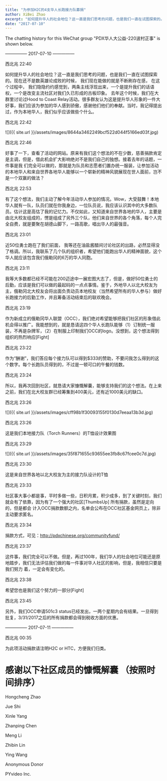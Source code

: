 ```yaml
---
title: "为参加H2C的4支华人长跑接力队募捐"
author: XiBei Zhao
excerpt: "如何提升华人的社会地位？这一直是我们思考的问题，也是我们一直在试图探索的。现在还不是数英雄论成败的时候， 我们现在能做的就是不断刷存在感， 在这个过程中， 我们隐隐约约感觉到，两条主线浮现出来，一个是提升我们的话语权，一个是改变主流社区对我们久已形成的古板印象。"
date: "2017-07-10"
---
```

The chatting history for this WeChat group "PDX华人大公益-220波村正事" is shown below.

—————  2017-07-10  —————

西北兆  22:40

如何提升华人的社会地位？这一直是我们思考的问题，也是我们一直在试图探索的。现在还不是数英雄论成败的时候， 我们现在能做的就是不断刷存在感， 在这个过程中， 我们隐隐约约感觉到，两条主线浮现出来，一个是提升我们的话语权，一个是改变主流社区对我们久已形成的古板印象。 去年这个时候，我们在大群里讨论过Hood to Coast Relay活动。很多群友认为这是提升华人形象的一件大好事，我们应该为参加的华人感到骄傲，感谢他们他们的奉献。当时，我记得提出过，作为本地华人，我们似乎应该做些个什么。

西北兆  22:42

![]({{ site.url }}/assets/images/8644a3462249bcf522d044f5166ed03f.jpg)

西北兆  22:46

好事了一下，查看了活动的网站。原来有我们这个想法的不在少数，慈善捐款肯定是主调，但是，借此机会扩大影响绝对不是我们自己的独想。接着去年的话题，一件事是我
们完全可以做的，那就是为队员和志愿者们置办统一服装，让参加活动的本地华人和来自世界各地华人能够以一个崭新的精神风貌展现在世人面前，岂不是一个双赢的做法？

西北兆  22:53

有了这个想法，我们主动了解今年活动华人参加的情况。Wow，大受鼓舞！本地华人就有一队，队员们就在你我身边，一位队员说，我应该认识其中的大多数队员。估计这是高估了我的记忆力。不仅如此，又知道来自世界各地的华人，主要是由北大校友组成的，愣是组成了另外三个队，他们来自世界的各个角落，每个人完全自费，就是要聚在胡德山脚下，一路高歌，唱出华人的最强音。

西北兆  23:01

近50位勇士跑在了我们前面， 我等还在油盐酱醋间讨论社区的出路，必然显得没了格调。所以，我联系了几个队的组织者，希望他们能跑出华人的精神面貌，这个华人就应该包含我们俄勒冈的6万的华人同胞。

西北兆  23:11

我等大多数都已经不可能在200迈途中一展宏图大志了，但是，做好50位勇士的后勤，应该是我们可以做的最起码的一点点事情。鉴于，外地华人以北大校友为主，俄勒冈北大校友会将出面负责动员本地校友（当然希望所有的华人参与）做好长跑接力的后勤工作，并且筹备活动结束后的联欢晚会。

西北兆  23:19

作为新成立的俄勒冈华人联盟（OCC），我们绝对希望能够把我们社区的形象借此机会得以推广。我能想到的，就是恳请这四个华人长跑队能够（1）订制统一服装，不再是杂牌军，（2）在制服上印制我们OCC的logo。没想到，这个想法得到组织的热烈响应[Fight]

西北兆  23:22

作为“酬谢”，我们答应每个接力队可以得到$333的赞助，不要问我怎么得到的这个数字。每个长跑队员得到的，不过是一顿可口的午餐的钱数。

西北兆  23:24

所以，我再次回到社区，就恳请大家慷慨解囊，能够支持我们的这个想法。在上来之前，我们在北大校友群已经筹集到400美元，还有近1000美元的缺口。

西北兆  23:26

![]({{ site.url }}/assets/images/cff98b1f30093155f0130d7eeaa13b3d.jpg)

西北兆  23:26

这是我们本地接力队（Torch Runners）的T恤设计效果图

西北兆  23:29

![]({{ site.url }}/assets/images/35f871655c93655ee3fb8c67fcee0c7d.jpg)

西北兆  23:30

这是来自世界各地以北大校友为主的接力队设计的T恤

西北兆  23:33

社区事大事小都是事，平时多做一些，日积月累，积少成多，到了关键时刻，我们就会有了依靠，因为有了一个强大的社区[ThumbsUp] 所有捐款，虽然是定向的，但是都会
计入OCC捐款数额之内，名单会公布在OCC社区基金网页上，除非主动要求匿名。

西北兆  23:34

捐款方式，可见：http://pdxchinese.org/communityfund/

西北兆  23:37

这件事，我们完全可以不做。但是，再过100年，我们华人的社会地位可能还是原地踏步，我们无法评估我们做的每一件事对华人社区的影响，但是，我相信只要是我们努力
着，一定会有变化的。

西北兆  23:38

希望您也是我们这个努力的一部分[Fight]

西北兆  23:45

另外，我们OCC申请501c3 status已经发出，一两个星期内会有结果。一旦得到批复，3/31/2017之后的所有捐款都会得到税收方面的优惠。

—————  2017-07-11  —————

西北兆  00:35

为此项活动捐款请注明H2C or HTC，方便我们归类。

# 感谢以下社区成员的慷慨解囊 （按照时间排序）

Hongcheng Zhao

Jue Shi

Xinle Yang

Zhanping Chen

Meng Li

Zhibin Lin

Ying Wang

Anonymous Donor

PYvideo Inc.
